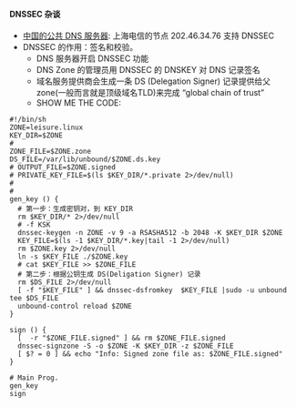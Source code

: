 #### DNSSEC 杂谈
  - [中国的公共 DNS 服务器](https://public-dns.info/nameserver/cn.html): 上海电信的节点 202.46.34.76 支持 DNSSEC
  - DNSSEC 的作用：签名和校验。
    - DNS 服务器开启 DNSSEC 功能
    - DNS Zone 的管理员用 DNSSEC 的 DNSKEY 对 DNS 记录签名
    - 域名服务提供商会生成一条 DS (Delegation Signer) 记录提供给父 zone(一般而言就是顶级域名TLD)来完成 “global chain of trust”
    - SHOW ME THE CODE:
```
#!/bin/sh
ZONE=leisure.linux
KEY_DIR=$ZONE
# 
ZONE_FILE=$ZONE.zone
DS_FILE=/var/lib/unbound/$ZONE.ds.key
# OUTPUT_FILE=$ZONE.signed
# PRIVATE_KEY_FILE=$(ls $KEY_DIR/*.private 2>/dev/null)
#
# 
gen_key () {
  # 第一步：生成密钥对，到 KEY_DIR
  rm $KEY_DIR/* 2>/dev/null
  # -f KSK
  dnssec-keygen -n ZONE -v 9 -a RSASHA512 -b 2048 -K $KEY_DIR $ZONE
  KEY_FILE=$(ls -1 $KEY_DIR/*.key|tail -1 2>/dev/null)
  rm $ZONE.key 2>/dev/null
  ln -s $KEY_FILE ./$ZONE.key
  # cat $KEY_FILE >> $ZONE_FILE
  # 第二步：根据公钥生成 DS(Deligation Signer) 记录
  rm $DS_FILE 2>/dev/null
  [ -f "$KEY_FILE" ] && dnssec-dsfromkey  $KEY_FILE |sudo -u unbound tee $DS_FILE
  unbound-control reload $ZONE
}

sign () {
  [  -r "$ZONE_FILE.signed" ] && rm $ZONE_FILE.signed
  dnssec-signzone -S -o $ZONE -K $KEY_DIR -z $ZONE_FILE
  [ $? = 0 ] && echo "Info: Signed zone file as: $ZONE_FILE.signed"
}

# Main Prog.
gen_key
sign
```
